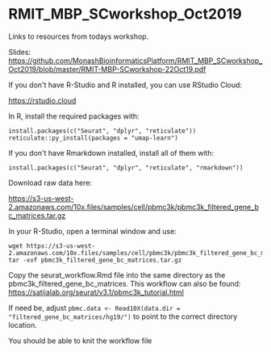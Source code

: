 # RMIT_MBP_SCworkshop_Oct2019
Links to resources from todays workshop.

Slides: https://github.com/MonashBioinformaticsPlatform/RMIT_MBP_SCworkshop_Oct2019/blob/master/RMIT-MBP-SCworkshop-22Oct19.pdf


If you don't have R-Studio and R installed, you can use RStudio Cloud:

https://rstudio.cloud

In R, install the required packages with:

```
install.packages(c("Seurat", "dplyr", "reticulate"))
reticulate::py_install(packages = "umap-learn")
```

If you don't have Rmarkdown installed, install all of them with:

`install.packages(c("Seurat", "dplyr", "reticulate", "rmarkdown"))`


Download raw data here:

https://s3-us-west-2.amazonaws.com/10x.files/samples/cell/pbmc3k/pbmc3k_filtered_gene_bc_matrices.tar.gz

In your R-Studio, open a terminal window and use:

```
wget https://s3-us-west-2.amazonaws.com/10x.files/samples/cell/pbmc3k/pbmc3k_filtered_gene_bc_matrices.tar.gz
tar -xvf pbmc3k_filtered_gene_bc_matrices.tar.gz
```

Copy the seurat_workflow.Rmd file into the same directory as the pbmc3k_filtered_gene_bc_matrices. This workflow can also be found: https://satijalab.org/seurat/v3.1/pbmc3k_tutorial.html

If need be, adjust `pbmc.data <- Read10X(data.dir = "filtered_gene_bc_matrices/hg19/")` to point to the correct directory location. 

You should be able to knit the workflow file
